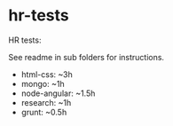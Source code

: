 hr-tests
========

HR tests:

See readme in sub folders for instructions.
- html-css: ~3h
- mongo: ~1h
- node-angular: ~1.5h
- research: ~1h
- grunt: ~0.5h